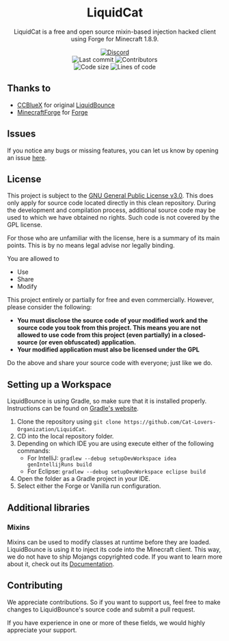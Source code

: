 <h1 align="center">
    LiquidCat
</h1>

<p align="center">
    LiquidCat is a free and open source mixin-based injection hacked client using Forge for Minecraft 1.8.9.
</p>

<div align="center">
    <a href="https://discord.gg/asCkVB9Gj3"><img src="https://img.shields.io/discord/937649672284164126?color=%23141515&label=Discord&logo=Discord&logoColor=white&labelColor=%235865F2" alt="Discord"/></a>
    <br>
    <img src="https://img.shields.io/github/last-commit/Cat-Lovers-Organization/LiquidCat?label=Last%20commit&logo=GitHub&logoColor=white&labelColor=%231b1f23" alt="Last commit"/>
    <img src="https://img.shields.io/github/contributors/Cat-Lovers-Organization/LiquidCat?label=Contributors&logo=GitHub&logoColor=white&labelColor=%231b1f23" alt="Contributors"/>
    <br>
    <img src="https://img.shields.io/github/languages/code-size/Cat-Lovers-Organization/LiquidCat?label=Code%20size&logo=GitHub&logoColor=white&labelColor=%231b1f23" alt="Code size">
    <img src="https://img.shields.io/tokei/lines/github/Cat-Lovers-Organization/LiquidCat?label=Lines%20of%20code&logo=GitHub&logoColor=white&labelColor=%231b1f23" alt="Lines of code"/>
</div>

## Thanks to
- [CCBlueX](https://github.com/CCBlueX) for original [LiquidBounce](https://github.com/CCBlueX/LiquidBounce/tree/legacy)
- [MinecraftForge](https://github.com/MinecraftForge) for [Forge](https://github.com/MinecraftForge/MinecraftForge)

## Issues
If you notice any bugs or missing features, you can let us know by opening an issue [here](https://github.com/CCBlueX/LiquidBounce1.8-Issues/issues).

## License
This project is subject to the [GNU General Public License v3.0](LICENSE). This does only apply for source code located directly in this clean repository. During the development and compilation process, additional source code may be used to which we have obtained no rights. Such code is not covered by the GPL license.

For those who are unfamiliar with the license, here is a summary of its main points. This is by no means legal advise nor legally binding.

You are allowed to
- Use
- Share
- Modify

This project entirely or partially for free and even commercially. However, please consider the following:

- **You must disclose the source code of your modified work and the source code you took from this project. This means you are not allowed to use code from this project (even partially) in a closed-source (or even obfuscated) application.**
- **Your modified application must also be licensed under the GPL** 

Do the above and share your source code with everyone; just like we do.

## Setting up a Workspace

LiquidBounce is using Gradle, so make sure that it is installed properly. Instructions can be found on [Gradle's website](https://gradle.org/install/).
1. Clone the repository using `git clone https://github.com/Cat-Lovers-Organization/LiquidCat`. 
2. CD into the local repository folder.
3. Depending on which IDE you are using execute either of the following commands:
    - For IntelliJ: `gradlew --debug setupDevWorkspace idea genIntellijRuns build`
    - For Eclipse: `gradlew --debug setupDevWorkspace eclipse build`
4. Open the folder as a Gradle project in your IDE.
5. Select either the Forge or Vanilla run configuration.

## Additional libraries

### Mixins
Mixins can be used to modify classes at runtime before they are loaded. LiquidBounce is using it to inject its code into the Minecraft client. This way, we do not have to ship Mojangs copyrighted code. If you want to learn more about it, check out its [Documentation](https://docs.spongepowered.org/5.1.0/en/plugin/internals/mixins.html).

## Contributing

We appreciate contributions. So if you want to support us, feel free to make changes to LiquidBounce's source code and submit a pull request.

If you have experience in one or more of these fields, we would highly appreciate your support.

